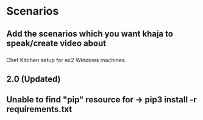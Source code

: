 # Scenarios
## Add the scenarios which you want khaja to speak/create video about

###
Chef Kitchen setup for ec2 Windows machines.

## 2.0 (Updated)

## Unable to find "pip" resource for -> pip3 install -r requirements.txt


